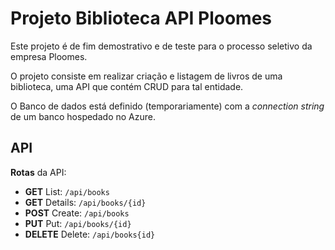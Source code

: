 # Projeto Biblioteca API Ploomes

Este projeto é de fim demostrativo e de teste para o processo seletivo da empresa Ploomes. 

O projeto consiste em realizar criação e listagem de livros de uma biblioteca, uma API que contém CRUD para tal entidade.

O Banco de dados está definido (temporariamente) com a *connection string* de um banco hospedado no Azure.

## API

**Rotas** da API:
- **GET** List: `/api/books`
- **GET** Details: `/api/books/{id}`
- **POST** Create: `/api/books`
- **PUT** Put: `/api/books/{id}`
- **DELETE** Delete: `/api/books{id}`
